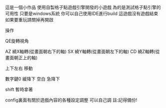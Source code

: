 這是一個小作品 使用自製格子點遊戲引擎開發的小遊戲 為的是測試格子點引擎的可用性
只要是windows系統 你可以自己使用IDE進行build
這遊戲沒有遊戲結束 如果要重玩請關掉再開啟

操作

QE旋轉視角

AZ 繞X軸轉(從畫面朝右下的軸)
SX 繞Y軸轉(從畫面朝左下的軸)
CD 繞Z軸轉(從畫面朝正上的軸)

上下左右 移動

數字鍵0 緩降下
空白 急降下

shift 暫時拿著


config裏面有關於遊戲內容的各種設定調整
可以自己調
註:記得備份!
